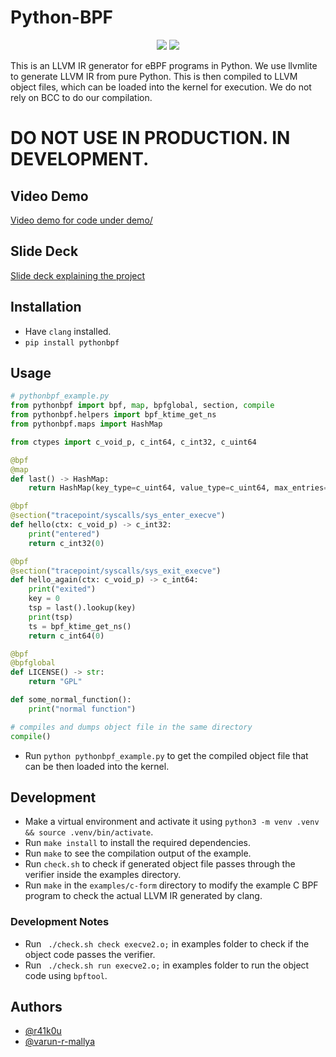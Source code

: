 # Python-BPF
<p align="center">
<a href="https://www.python.org/downloads/release/python-3080/"><img src="https://img.shields.io/badge/python-3.8-blue.svg"></a>
<a href="https://pypi.org/project/pythonbpf"><img src="https://badge.fury.io/py/pythonbpf.svg"></a>
</p>

This is an LLVM IR generator for eBPF programs in Python. We use llvmlite to generate LLVM IR from pure Python. This is then compiled to LLVM object files, which can be loaded into the kernel for execution. We do not rely on BCC to do our compilation.

# DO NOT USE IN PRODUCTION. IN DEVELOPMENT.

## Video Demo
[Video demo for code under demo/](https://youtu.be/eMyLW8iWbks)

## Slide Deck
[Slide deck explaining the project](https://docs.google.com/presentation/d/1DsWDIVrpJhM4RgOETO9VWqUtEHo3-c7XIWmNpi6sTSo/edit?usp=sharing)

##  Installation
- Have `clang` installed.
- `pip install pythonbpf`

## Usage
```python
# pythonbpf_example.py
from pythonbpf import bpf, map, bpfglobal, section, compile
from pythonbpf.helpers import bpf_ktime_get_ns
from pythonbpf.maps import HashMap

from ctypes import c_void_p, c_int64, c_int32, c_uint64

@bpf
@map
def last() -> HashMap:
    return HashMap(key_type=c_uint64, value_type=c_uint64, max_entries=1)

@bpf
@section("tracepoint/syscalls/sys_enter_execve")
def hello(ctx: c_void_p) -> c_int32:
    print("entered")
    return c_int32(0)

@bpf
@section("tracepoint/syscalls/sys_exit_execve")
def hello_again(ctx: c_void_p) -> c_int64:
    print("exited")
    key = 0
    tsp = last().lookup(key)
    print(tsp)
    ts = bpf_ktime_get_ns()
    return c_int64(0)

@bpf
@bpfglobal
def LICENSE() -> str:
    return "GPL"

def some_normal_function():
    print("normal function")

# compiles and dumps object file in the same directory
compile()
```
- Run `python pythonbpf_example.py` to get the compiled object file that can be then loaded into the kernel.

## Development
- Make a virtual environment and activate it using `python3 -m venv .venv && source .venv/bin/activate`.  
- Run `make install` to install the required dependencies.  
- Run `make` to see the compilation output of the example.  
- Run `check.sh` to check if generated object file passes through the verifier inside the examples directory.  
- Run `make` in the `examples/c-form` directory to modify the example C BPF program to check the actual LLVM IR generated by clang.

### Development Notes
- Run ` ./check.sh check execve2.o;` in examples folder to check if the object code passes the verifier.
- Run ` ./check.sh run execve2.o;` in examples folder to run the object code using `bpftool`.

## Authors
- [@r41k0u](https://github.com/r41k0u)
- [@varun-r-mallya](https://github.com/varun-r-mallya)

